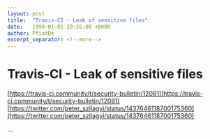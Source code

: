 ```yaml
---
layout: post
title:  "Travis-CI - Leak of sensitive files"
date:   1990-01-01 19:55:00 +0000
author: PfiatDe
excerpt_separator: <!--more-->
---
```


# Travis-CI - Leak of sensitive files
[https://travis-ci.community/t/security-bulletin/12081](https://travis-ci.community/t/security-bulletin/12081)
[https://twitter.com/peter_szilagyi/status/1437646118700175360](https://twitter.com/peter_szilagyi/status/1437646118700175360)

...
<!--more-->
